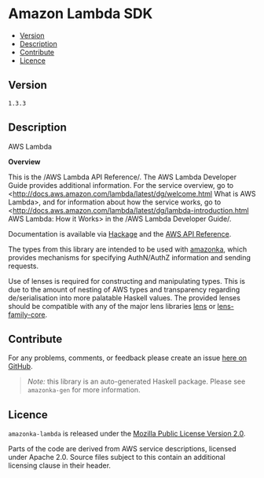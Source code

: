 # Amazon Lambda SDK

* [Version](#version)
* [Description](#description)
* [Contribute](#contribute)
* [Licence](#licence)


## Version

`1.3.3`


## Description

AWS Lambda

__Overview__

This is the /AWS Lambda API Reference/. The AWS Lambda Developer Guide
provides additional information. For the service overview, go to
<http://docs.aws.amazon.com/lambda/latest/dg/welcome.html What is AWS Lambda>,
and for information about how the service works, go to
<http://docs.aws.amazon.com/lambda/latest/dg/lambda-introduction.html AWS Lambda: How it Works>
in the /AWS Lambda Developer Guide/.

Documentation is available via [Hackage](http://hackage.haskell.org/package/amazonka-lambda)
and the [AWS API Reference](http://docs.aws.amazon.com/lambda/latest/dg/API_Reference.html).

The types from this library are intended to be used with [amazonka](http://hackage.haskell.org/package/amazonka),
which provides mechanisms for specifying AuthN/AuthZ information and sending requests.

Use of lenses is required for constructing and manipulating types.
This is due to the amount of nesting of AWS types and transparency regarding
de/serialisation into more palatable Haskell values.
The provided lenses should be compatible with any of the major lens libraries
[lens](http://hackage.haskell.org/package/lens) or [lens-family-core](http://hackage.haskell.org/package/lens-family-core).

## Contribute

For any problems, comments, or feedback please create an issue [here on GitHub](https://github.com/brendanhay/amazonka/issues).

> _Note:_ this library is an auto-generated Haskell package. Please see `amazonka-gen` for more information.


## Licence

`amazonka-lambda` is released under the [Mozilla Public License Version 2.0](http://www.mozilla.org/MPL/).

Parts of the code are derived from AWS service descriptions, licensed under Apache 2.0.
Source files subject to this contain an additional licensing clause in their header.
